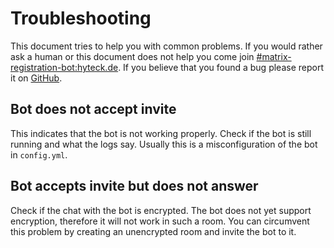 # Troubleshooting

This document tries to help you with common problems. If you would rather ask a human or this document does not help you
come join [#matrix-registration-bot:hyteck.de](https://matrix.to/#/#matrix-registration-bot:hyteck.de). If you believe
that you found a bug please report it on [GitHub](https://github.com/moan0s/matrix-registration-bot/issues).

## Bot does not accept invite

This indicates that the bot is not working properly. Check if the bot is still running and what the logs say. Usually
this is a misconfiguration of the bot in `config.yml`.

## Bot accepts invite but does not answer

Check if the chat with the bot is encrypted. The bot does not yet support encryption, therefore it will not work in such
a room. You can circumvent this problem by creating an unencrypted room and invite the bot to it.
